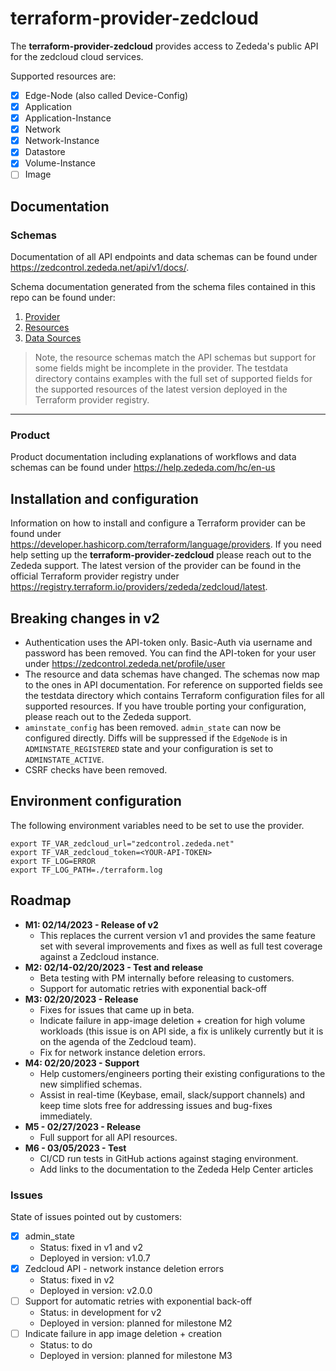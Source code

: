 # terraform-provider-zedcloud

The __terraform-provider-zedcloud__ provides access to Zededa's public API for the zedcloud cloud services.

Supported resources are:
- [x] Edge-Node (also called Device-Config)
- [x] Application
- [x] Application-Instance
- [x] Network
- [x] Network-Instance
- [x] Datastore
- [x] Volume-Instance
- [ ] Image

## Documentation

### Schemas

Documentation of all API endpoints and data schemas can be found under https://zedcontrol.zededa.net/api/v1/docs/.

Schema documentation generated from the schema files contained in this repo can be found under:
1. [Provider](https://github.com/zededa/terraform-provider-zedcloud/tree/main/docs/provider)
1. [Resources](https://github.com/zededa/terraform-provider-zedcloud/tree/main/docs/resources)
1. [Data Sources](https://github.com/zededa/terraform-provider-zedcloud/tree/main/docs/data-sources)

> Note, the resource schemas match the API schemas but support for some fields might be incomplete in the provider. The testdata directory contains examples with the full set of supported fields for the supported resources of the latest version deployed in the Terraform provider registry.

---

### Product

Product documentation including explanations of workflows and data schemas can be found under https://help.zededa.com/hc/en-us

## Installation and configuration

Information on how to install and configure a Terraform provider can be found under https://developer.hashicorp.com/terraform/language/providers. If you need help setting up the __terraform-provider-zedcloud__ please reach out to the Zededa support.
The latest version of the provider can be found in the official Terraform provider registry under https://registry.terraform.io/providers/zededa/zedcloud/latest.

## Breaking changes in v2

- Authentication uses the API-token only. Basic-Auth via username and password has been removed. You can find the API-token for your user under https://zedcontrol.zededa.net/profile/user
- The resource and data schemas have changed. The schemas now map to the ones in API documentation. For reference on supported fields see the testdata directory which contains Terraform configuration files for all supported resources. If you have trouble porting your configuration, please reach out to the Zededa support.
- `aminstate_config` has been removed. `admin_state` can now be configured directly. Diffs will be suppressed if the `EdgeNode` is in `ADMINSTATE_REGISTERED` state and your configuration is set to `ADMINSTATE_ACTIVE`.
- CSRF checks have been removed.

## Environment configuration

The following environment variables need to be set to use the provider.
```
export TF_VAR_zedcloud_url="zedcontrol.zededa.net"
export TF_VAR_zedcloud_token=<YOUR-API-TOKEN>
export TF_LOG=ERROR
export TF_LOG_PATH=./terraform.log
```

## Roadmap

- __M1: 02/14/2023 - Release of v2__
    - This replaces the current version v1 and provides the same feature set with several improvements and fixes as well as full test coverage against a Zedcloud instance.
- __M2: 02/14-02/20/2023 - Test and release__
    - Beta testing with PM internally before releasing to customers.
	- Support for automatic retries with exponential back-off
- __M3: 02/20/2023 - Release__
	- Fixes for issues that came up in beta.
	- Indicate failure in app-image deletion + creation for high volume workloads (this issue is on API side, a fix is unlikely currently but it is on the agenda of the Zedcloud team).
    - Fix for network instance deletion errors.
- __M4: 02/20/2023 - Support__
    - Help customers/engineers porting their existing configurations to the new simplified schemas.
	- Assist in real-time (Keybase, email, slack/support channels) and keep time slots free for addressing issues and bug-fixes immediately.
- __M5 - 02/27/2023 - Release__
    - Full support for all API resources.
- __M6 - 03/05/2023 - Test__
	- CI/CD run tests  in GitHub actions against staging environment.
	- Add links to the documentation to the Zededa Help Center articles

### Issues

State of issues pointed out by customers:
- [x] admin_state
	- Status: fixed in v1 and v2
	- Deployed in version: v1.0.7
- [x] Zedcloud API - network instance deletion errors
	- Status: fixed in v2
	- Deployed in version: v2.0.0
- [ ] Support for automatic retries with exponential back-off
	- Status: in development for v2
	- Deployed in version: planned for milestone M2
- [ ] Indicate failure in app image deletion + creation
	- Status: to do
	- Deployed in version: planned for milestone M3

